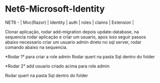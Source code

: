 # Net6-Microsoft-Identity
NET6 - | Mvc(Razor) | Identity | auth | roles | claims | Extension |

Clonar aplicação, rodar add-migration depois update-database, na sequencia rodar aplicação e criar um usuario, apos isso seguir passos abaixo
necessario criar um usuario admin direto no sql server, rodar comando abaixo na sequencia.


*Rodar 1° para criar a role admin
Rodar quert na pasta Sql dentro do folder

*Rodar 2° add usuario criado acima para role admin

Rodar quert na pasta Sql dentro do folder
